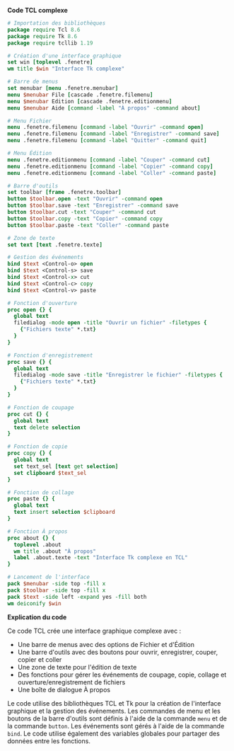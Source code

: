 **Code TCL complexe**

```tcl
# Importation des bibliothèques
package require Tcl 8.6
package require Tk 8.6
package require tcllib 1.19

# Création d'une interface graphique
set win [toplevel .fenetre]
wm title $win "Interface Tk complexe"

# Barre de menus
set menubar [menu .fenetre.menubar]
menu $menubar File [cascade .fenetre.filemenu]
menu $menubar Edition [cascade .fenetre.editionmenu]
menu $menubar Aide [command -label "À propos" -command about]

# Menu Fichier
menu .fenetre.filemenu [command -label "Ouvrir" -command open]
menu .fenetre.filemenu [command -label "Enregistrer" -command save]
menu .fenetre.filemenu [command -label "Quitter" -command quit]

# Menu Édition
menu .fenetre.editionmenu [command -label "Couper" -command cut]
menu .fenetre.editionmenu [command -label "Copier" -command copy]
menu .fenetre.editionmenu [command -label "Coller" -command paste]

# Barre d'outils
set toolbar [frame .fenetre.toolbar]
button $toolbar.open -text "Ouvrir" -command open
button $toolbar.save -text "Enregistrer" -command save
button $toolbar.cut -text "Couper" -command cut
button $toolbar.copy -text "Copier" -command copy
button $toolbar.paste -text "Coller" -command paste

# Zone de texte
set text [text .fenetre.texte]

# Gestion des événements
bind $text <Control-o> open
bind $text <Control-s> save
bind $text <Control-x> cut
bind $text <Control-c> copy
bind $text <Control-v> paste

# Fonction d'ouverture
proc open {} {
  global text
  filedialog -mode open -title "Ouvrir un fichier" -filetypes {
    {"Fichiers texte" *.txt}
  }
}

# Fonction d'enregistrement
proc save {} {
  global text
  filedialog -mode save -title "Enregistrer le fichier" -filetypes {
    {"Fichiers texte" *.txt}
  }
}

# Fonction de coupage
proc cut {} {
  global text
  text delete selection
}

# Fonction de copie
proc copy {} {
  global text
  set text_sel [text get selection]
  set clipboard $text_sel
}

# Fonction de collage
proc paste {} {
  global text
  text insert selection $clipboard
}

# Fonction À propos
proc about {} {
  toplevel .about
  wm title .about "À propos"
  label .about.texte -text "Interface Tk complexe en TCL"
}

# Lancement de l'interface
pack $menubar -side top -fill x
pack $toolbar -side top -fill x
pack $text -side left -expand yes -fill both
wm deiconify $win
```

**Explication du code**

Ce code TCL crée une interface graphique complexe avec :

* Une barre de menus avec des options de Fichier et d'Édition
* Une barre d'outils avec des boutons pour ouvrir, enregistrer, couper, copier et coller
* Une zone de texte pour l'édition de texte
* Des fonctions pour gérer les événements de coupage, copie, collage et ouverture/enregistrement de fichiers
* Une boîte de dialogue À propos

Le code utilise des bibliothèques TCL et Tk pour la création de l'interface graphique et la gestion des événements. Les commandes de menu et les boutons de la barre d'outils sont définis à l'aide de la commande `menu` et de la commande `button`. Les événements sont gérés à l'aide de la commande `bind`. Le code utilise également des variables globales pour partager des données entre les fonctions.